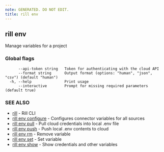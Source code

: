 ```yaml
---
note: GENERATED. DO NOT EDIT.
title: rill env
---
```

## rill env

Manage variables for a project

### Global flags

```
      --api-token string   Token for authenticating with the cloud API
      --format string      Output format (options: "human", "json", "csv") (default "human")
  -h, --help               Print usage
      --interactive        Prompt for missing required parameters (default true)
```

### SEE ALSO

* [rill](../cli.md)	 - Rill CLI
* [rill env configure](configure.md)	 - Configures connector variables for all sources
* [rill env pull](pull.md)	 - Pull cloud credentials into local .env file
* [rill env push](push.md)	 - Push local .env contents to cloud
* [rill env rm](rm.md)	 - Remove variable
* [rill env set](set.md)	 - Set variable
* [rill env show](show.md)	 - Show credentials and other variables

